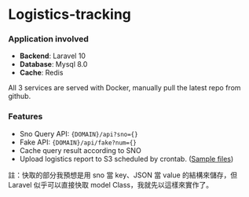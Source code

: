 # Logistics-tracking

### Application involved

- **Backend**: Laravel 10
- **Database**: Mysql 8.0
- **Cache**: Redis

All 3 services are served with Docker, manually pull the latest repo from github.

### Features

- Sno Query API: `{DOMAIN}/api?sno={}`
- Fake API: `{DOMAIN}/api/fake?num={}`
- Cache query result according to SNO
- Upload logistics report to S3 scheduled by crontab.
([Sample files](https://logistics-tracking.s3.ap-northeast-1.amazonaws.com/reports/2023-12-03_08-00-02.json))

註：快取的部分我預想是用 sno 當 key、JSON 當 value 的結構來儲存，但 Laravel 似乎可以直接快取 model Class，我就先以這樣來實作了。
